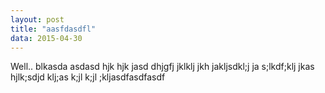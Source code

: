 ```yaml
---
layout: post
title: "aasfdasdfl"
data: 2015-04-30
---
```


Well.. blkasda asdasd hjk hjk jasd dhjgfj jklklj jkh jakljsdkl;j ja s;lkdf;klj jkas hjlk;sdjd klj;as k;jl k;jl ;kljasdfasdfasdf
